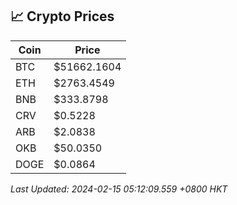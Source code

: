 ## 📈 Crypto Prices

| Coin | Price |
| ---- | ----- |
| BTC | $51662.1604 |
| ETH | $2763.4549 |
| BNB | $333.8798 |
| CRV | $0.5228 |
| ARB | $2.0838 |
| OKB | $50.0350 |
| DOGE | $0.0864 |

_Last Updated: 2024-02-15 05:12:09.559 +0800 HKT_